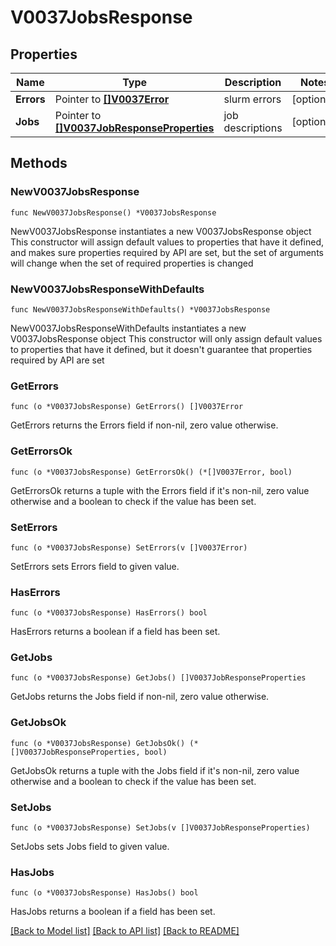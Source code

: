 # V0037JobsResponse

## Properties

Name | Type | Description | Notes
------------ | ------------- | ------------- | -------------
**Errors** | Pointer to [**[]V0037Error**](V0037Error.md) | slurm errors | [optional] 
**Jobs** | Pointer to [**[]V0037JobResponseProperties**](V0037JobResponseProperties.md) | job descriptions | [optional] 

## Methods

### NewV0037JobsResponse

`func NewV0037JobsResponse() *V0037JobsResponse`

NewV0037JobsResponse instantiates a new V0037JobsResponse object
This constructor will assign default values to properties that have it defined,
and makes sure properties required by API are set, but the set of arguments
will change when the set of required properties is changed

### NewV0037JobsResponseWithDefaults

`func NewV0037JobsResponseWithDefaults() *V0037JobsResponse`

NewV0037JobsResponseWithDefaults instantiates a new V0037JobsResponse object
This constructor will only assign default values to properties that have it defined,
but it doesn't guarantee that properties required by API are set

### GetErrors

`func (o *V0037JobsResponse) GetErrors() []V0037Error`

GetErrors returns the Errors field if non-nil, zero value otherwise.

### GetErrorsOk

`func (o *V0037JobsResponse) GetErrorsOk() (*[]V0037Error, bool)`

GetErrorsOk returns a tuple with the Errors field if it's non-nil, zero value otherwise
and a boolean to check if the value has been set.

### SetErrors

`func (o *V0037JobsResponse) SetErrors(v []V0037Error)`

SetErrors sets Errors field to given value.

### HasErrors

`func (o *V0037JobsResponse) HasErrors() bool`

HasErrors returns a boolean if a field has been set.

### GetJobs

`func (o *V0037JobsResponse) GetJobs() []V0037JobResponseProperties`

GetJobs returns the Jobs field if non-nil, zero value otherwise.

### GetJobsOk

`func (o *V0037JobsResponse) GetJobsOk() (*[]V0037JobResponseProperties, bool)`

GetJobsOk returns a tuple with the Jobs field if it's non-nil, zero value otherwise
and a boolean to check if the value has been set.

### SetJobs

`func (o *V0037JobsResponse) SetJobs(v []V0037JobResponseProperties)`

SetJobs sets Jobs field to given value.

### HasJobs

`func (o *V0037JobsResponse) HasJobs() bool`

HasJobs returns a boolean if a field has been set.


[[Back to Model list]](../README.md#documentation-for-models) [[Back to API list]](../README.md#documentation-for-api-endpoints) [[Back to README]](../README.md)


